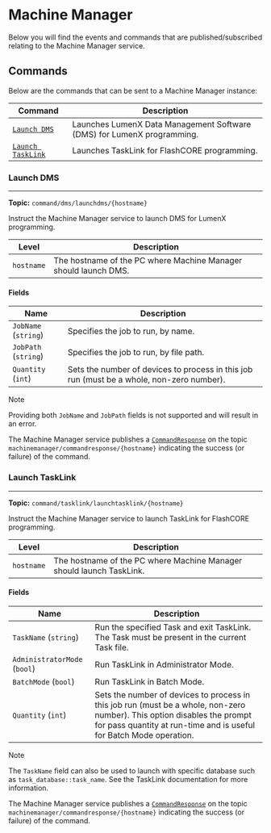# Machine Manager
Below you will find the events and commands that are published/subscribed relating to the Machine Manager service.

## Commands

Below are the commands that can be sent to a Machine Manager instance:

Command                               | Description
--------------------------------------|------------------------------------------------------
[`Launch DMS`](#launch-dms)           | Launches LumenX Data Management Software (DMS) for LumenX programming.
[`Launch TaskLink`](#launch-tasklink) | Launches TaskLink for FlashCORE programming.

### Launch DMS
---
**Topic:** `command/dms/launchdms/{hostname}`

Instruct the Machine Manager service to launch DMS for LumenX programming.

Level         | Description
--------------|----------------------------------------------
`hostname`    | The hostname of the PC where Machine Manager should launch DMS.

#### Fields
Name                 | Description
---------------------|--------------------------------------------------------------------------------------------
`JobName` (`string`) | Specifies the job to run, by name.
`JobPath` (`string`) | Specifies the job to run, by file path.
`Quantity` (`int`)   | Sets the number of devices to process in this job run (must be a whole, non-zero number).

> [!NOTE]
> Providing both `JobName` and `JobPath` fields is not supported and will result in an error.

The Machine Manager service publishes a [`CommandResponse`](mqtt-types.md#commandresponse) on the topic `machinemanager/commandresponse/{hostname}` indicating the success (or failure) of the command.

### Launch TaskLink
---
**Topic:** `command/tasklink/launchtasklink/{hostname}`

Instruct the Machine Manager service to launch TaskLink for FlashCORE programming.

Level         | Description
--------------|----------------------------------------------
`hostname`    | The hostname of the PC where Machine Manager should launch TaskLink.

#### Fields
Name                         | Description
-----------------------------|--------------------------------------------------------------------------------------------------------------------------------------------------------------------------------------------------
`TaskName` (`string`)        | Run the specified Task and exit TaskLink. The Task must be present in the current Task file.
`AdministratorMode` (`bool`) | Run TaskLink in Administrator Mode.
`BatchMode` (`bool`)         | Run TaskLink in Batch Mode.
`Quantity` (`int`)           | Sets the number of devices to process in this job run (must be a whole, non-zero number). This option disables the prompt for pass quantity at run-time and is useful for Batch Mode operation.

> [!NOTE]
> The `TaskName` field can also be used to launch with specific database such as `task_database::task_name`. See the TaskLink documentation for more information.

The Machine Manager service publishes a [`CommandResponse`](mqtt-types.md#commandresponse) on the topic `machinemanager/commandresponse/{hostname}` indicating the success (or failure) of the command.
